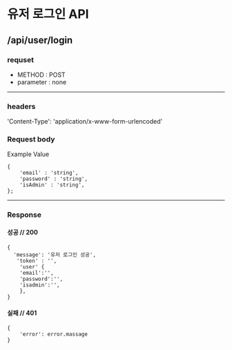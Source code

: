 # 유저 로그인 API

## /api/user/login

### requset

- METHOD : POST
- parameter : none

---

### headers

'Content-Type': 'application/x-www-form-urlencoded'

### Request body

Example Value

```
{
	'email' : 'string',
	'password' : 'string',
	'isAdmin' : 'string',
};
```

---

### Response

#### 성공 // 200

```
{
  'message': '유저 로그인 성공',
   'token' : '',
    'user' {
	'email':'',
	'password':'',
	'isadmin':'',
	},
}
```

#### 실패 // 401

```
{
    'error': error.massage
}
```
